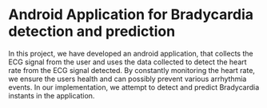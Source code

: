 # Android Application for Bradycardia detection and prediction
In this project, we have developed an android application, that collects the ECG signal from the user and uses the data collected to detect the heart rate from the ECG signal detected. By constantly monitoring the heart rate, we ensure the users health and can possibly prevent various arrhythmia events. In our implementation, we attempt to detect and predict Bradycardia instants in the application.
